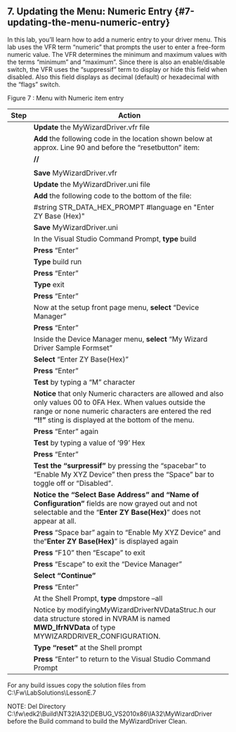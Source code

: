 <!--- @file
 file

Copyright (c) 2018, Intel Corporation. All rights reserved.<BR>

Redistribution and use in source (original document form) and 'compiled'
forms (converted to PDF, epub, HTML and other formats) with or without
modification, are permitted provided that the following conditions are met:

1) Redistributions of source code (original document form) must retain the
above copyright notice, this list of conditions and the following
disclaimer as the first lines of this file unmodified.

2) Redistributions in compiled form (transformed to other DTDs, converted to
PDF, epub, HTML and other formats) must reproduce the above copyright
notice, this list of conditions and the following disclaimer in the
documentation and/or other materials provided with the distribution.

THIS DOCUMENTATION IS PROVIDED BY TIANOCORE PROJECT "AS IS" AND ANY EXPRESS OR
IMPLIED WARRANTIES, INCLUDING, BUT NOT LIMITED TO, THE IMPLIED WARRANTIES OF
MERCHANTABILITY AND FITNESS FOR A PARTICULAR PURPOSE ARE DISCLAIMED. IN NO
EVENT SHALL TIANOCORE PROJECT BE LIABLE FOR ANY DIRECT, INDIRECT, INCIDENTAL,
SPECIAL, EXEMPLARY, OR CONSEQUENTIAL DAMAGES (INCLUDING, BUT NOT LIMITED TO,
PROCUREMENT OF SUBSTITUTE GOODS OR SERVICES; LOSS OF USE, DATA, OR PROFITS;
OR BUSINESS INTERRUPTION) HOWEVER CAUSED AND ON ANY THEORY OF LIABILITY,
WHETHER IN CONTRACT, STRICT LIABILITY, OR TORT (INCLUDING NEGLIGENCE OR
OTHERWISE) ARISING IN ANY WAY OUT OF THE USE OF THIS DOCUMENTATION, EVEN IF
ADVISED OF THE POSSIBILITY OF SUCH DAMAGE.

-->
## 7\. Updating the Menu: Numeric Entry {#7-updating-the-menu-numeric-entry}

In this lab, you’ll learn how to add a numeric entry to your driver menu. This lab uses the VFR term “numeric” that prompts the user to enter a free-form numeric value. The VFR determines the minimum and maximum values with the terms “minimum” and “maximum”. Since there is also an enable/disable switch, the VFR uses the “suppressif” term to display or hide this field when disabled. Also this field displays as decimal (default) or hexadecimal with the “flags” switch.

Figure 7 : Menu with Numeric item entry

| **Step** | **Action** |
| --- | --- |
|  | **Update** the MyWizardDriver.vfr file |
|  | **Add** the following code in the location shown below at approx. Line 90 and before the “resetbutton” item: |
|  | **//** |
|  |  |
|  | **Save** MyWizardDriver.vfr |
|  | **Update** the MyWizardDriver.uni file |
|  | **Add** the following code to the bottom of the file: |
|  | #string STR_DATA_HEX_PROMPT #language en &quot;Enter ZY Base (Hex)&quot; |
|  | **Save** MyWizardDriver.uni |
|  | In the Visual Studio Command Prompt, **type** build |
|  | **Press** “Enter” |
|  | **Type** build run |
|  | **Press** “Enter” |
|  | **Type** exit |
|  | **Press** “Enter” |
|  | Now at the setup front page menu, **select** “Device Manager” |
|  | **Press** “Enter” |
|  | Inside the Device Manager menu, **select** “My Wizard Driver Sample Formset” |
|  | **Select** “Enter ZY Base(Hex)” |
|  | **Press** “Enter” |
|  | **Test** by typing a “M” character |
|  | **Notice** that only Numeric characters are allowed and also only values 00 to 0FA Hex. When values outside the range or none numeric characters are entered the red **“!!”** sting is displayed at the bottom of the menu. |
|  | **Press** “Enter” again |
|  | **Test** by typing a value of ‘99’ Hex |
|  | **Press** “Enter” |
|  | **Test the “surpressif”** by pressing the “spacebar” to “Enable My XYZ Device” then press the “Space” bar to toggle off or “Disabled”. |
|  | **Notice the “Select Base Address” and “Name of Configuration”** fields are now grayed out and not selectable and the “**Enter ZY Base(Hex)**” does not appear at all. |
|  | **Press** “Space bar” again to “Enable My XYZ Device” and the“**Enter ZY Base(Hex)**” is displayed again |
|  | **Press** “F10” then “Escape” to exit |
|  | **Press** “Escape” to exit the “Device Manager” |
|  | **Select “**Continue**”** |
|  | **Press** “Enter” |
|  | At the Shell Prompt, **type** dmpstore –all |
|  | Notice by modifyingMyWizardDriverNVDataStruc.h our data structure stored in NVRAM is named **MWD_IfrNVData** of type MYWIZARDDRIVER_CONFIGURATION. |
|  | **Type “reset”** at the Shell prompt |
|  | **Press** “Enter” to return to the Visual Studio Command Prompt |

For any build issues copy the solution files from C:\Fw\LabSolutions\LessonE.7

NOTE: Del Directory C:\fw\edk2\Build\NT32IA32\DEBUG_VS2010x86\IA32\MyWizardDriver before the Build command to build the MyWizardDriver Clean.